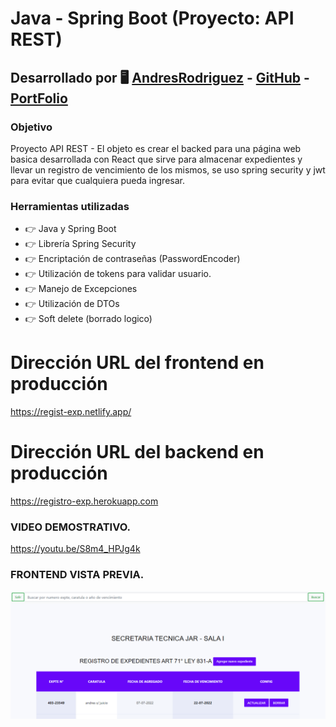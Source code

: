 # Java - Spring Boot (Proyecto: API REST) 

## Desarrollado por 🖥️  [AndresRodriguez](https://www.linkedin.com/in/andres-rodriguez-60a166208/) - [GitHub](https://github.com/AndrRod) - [PortFolio](https://andresporfolio.herokuapp.com/)

### Objetivo

Proyecto API REST - El objeto es crear el backed para una página web basica desarrollada con React que sirve para almacenar expedientes y llevar un registro de vencimiento de los mismos, se uso spring security y jwt para evitar que cualquiera pueda ingresar.

### Herramientas utilizadas
- 👉 Java y Spring Boot
- 👉 Librería Spring Security
- 👉 Encriptación de contraseñas (PasswordEncoder)
- 👉 Utilización de tokens para validar usuario.
- 👉 Manejo de Excepciones 
- 👉 Utilización de DTOs 
- 👉 Soft delete (borrado logico)

# Dirección URL del frontend en producción
https://regist-exp.netlify.app/

# Dirección URL del backend en producción
https://registro-exp.herokuapp.com

### VIDEO DEMOSTRATIVO.
https://youtu.be/S8m4_HPJg4k

### FRONTEND VISTA PREVIA.
![img.png](img.png)
